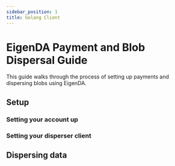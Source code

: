 ```yaml
---
sidebar_position: 1
title: Golang Client
---
```


# EigenDA Payment and Blob Dispersal Guide
This guide walks through the process of setting up payments and dispersing blobs using EigenDA.

## Setup
### Setting your account up
### Setting your disperser client

## Dispersing data

